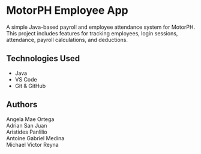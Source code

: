# MotorPH Employee App

A simple Java-based payroll and employee attendance system for MotorPH.  
This project includes features for tracking employees, login sessions, attendance, payroll calculations, and deductions.

## Technologies Used
- Java
- VS Code
- Git & GitHub

## Authors
  Angela Mae Ortega<br />
  Adrian San Juan<br />
  Aristides Panlilio<br />
  Antoine Gabriel Medina<br />
  Michael Victor Reyna<br />
